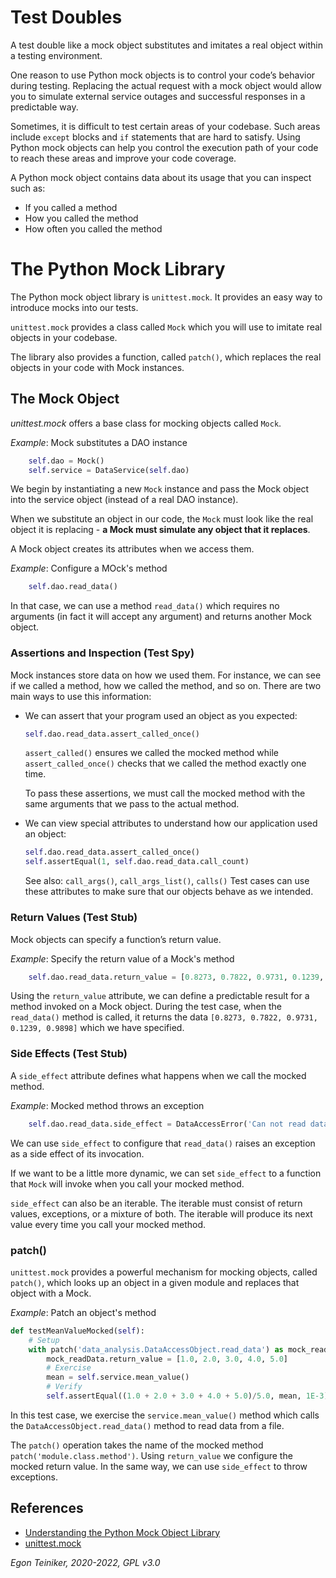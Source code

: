 # Test Doubles

A test double like a mock object substitutes and imitates a real object within a testing environment.

One reason to use Python mock objects is to control your code’s behavior during testing.
Replacing the actual request with a mock object would allow you to simulate external service outages 
and successful responses in a predictable way.

Sometimes, it is difficult to test certain areas of your codebase. 
Such areas include `except` blocks and `if` statements that are hard to satisfy. 
Using Python mock objects can help you control the execution path of your code to 
reach these areas and improve your code coverage.

A Python mock object contains data about its usage that you can inspect such as:
* If you called a method
* How you called the method
* How often you called the method

# The Python Mock Library 
The Python mock object library is `unittest.mock`. 
It provides an easy way to introduce mocks into our tests.

`unittest.mock` provides a class called `Mock` which you will use to imitate real
objects in your codebase. 

The library also provides a function, called `patch()`, which replaces the real 
objects in your code with Mock instances.

## The Mock Object 
_unittest.mock_ offers a base class for mocking objects called `Mock`. 

_Example_: Mock substitutes a DAO instance
```Python
    self.dao = Mock()  
    self.service = DataService(self.dao)
```
We begin by instantiating a new `Mock` instance and pass the Mock object into the 
service object (instead of a real DAO instance).

When we substitute an object in our code, the `Mock` must look like the real object it is 
replacing - **a Mock must simulate any object that it replaces**.

A Mock object creates its attributes when we access them.

_Example_: Configure a MOck's method
```Python
    self.dao.read_data()
```
In that case, we can use a method `read_data()` which requires no arguments (in fact it will
accept any argument) and returns another Mock object.

### Assertions and Inspection (Test Spy)
Mock instances store data on how we used them. 
For instance, we can see if we called a method, how we called the method, and so on. 
There are two main ways to use this information:
* We can assert that your program used an object as you expected:
    ```Python
    self.dao.read_data.assert_called_once()
    ```
  `assert_called()` ensures we called the mocked method while 
  `assert_called_once()` checks that we called the method exactly one time.
  
  To pass these assertions, we must call the mocked method with the same 
  arguments that we pass to the actual method.

* We can view special attributes to understand how our application used an object:  
    ```Python
    self.dao.read_data.assert_called_once()
    self.assertEqual(1, self.dao.read_data.call_count)    
    ```
    See also: `call_args()`, `call_args_list()`, `calls()`
    Test cases can use these attributes to make sure that our objects behave 
    as we intended.        


### Return Values (Test Stub)
Mock objects can specify a function’s return value. 

_Example_: Specify the return value of a Mock's method 
```Python
    self.dao.read_data.return_value = [0.8273, 0.7822, 0.9731, 0.1239, 0.9898]
```
Using the `return_value` attribute, we can define a predictable result for a method
invoked on a Mock object.
During the test case, when the `read_data()` method is called, it returns the data
`[0.8273, 0.7822, 0.9731, 0.1239, 0.9898]` which we have specified.

### Side Effects (Test Stub)
A `side_effect` attribute defines what happens when we call the mocked method.

_Example_: Mocked method throws an exception
```Python
    self.dao.read_data.side_effect = DataAccessError('Can not read data!')
```
We can use `side_effect` to configure that `read_data()` raises an exception 
as a side effect of its invocation.

If we want to be a little more dynamic, we can set `side_effect` to a function 
that `Mock` will invoke when you call your mocked method.

`side_effect` can also be an iterable. The iterable must consist of return values, 
exceptions, or a mixture of both. 
The iterable will produce its next value every time you call your mocked method. 

### patch()

`unittest.mock` provides a powerful mechanism for mocking objects, called `patch()`, 
which looks up an object in a given module and replaces that object with a Mock.

_Example_: Patch an object's method
```Python
def testMeanValueMocked(self):
    # Setup
    with patch('data_analysis.DataAccessObject.read_data') as mock_readData:
        mock_readData.return_value = [1.0, 2.0, 3.0, 4.0, 5.0]        
        # Exercise
        mean = self.service.mean_value()
        # Verify
        self.assertEqual((1.0 + 2.0 + 3.0 + 4.0 + 5.0)/5.0, mean, 1E-3)    
```
In this test case, we exercise the `service.mean_value()` method which calls the 
`DataAccessObject.read_data()` method to read data from a file.

The `patch()` operation takes the name of the mocked method `patch('module.class.method')`.
Using `return_value` we configure the mocked return value. 
In the same way, we can use `side_effect` to throw exceptions.

## References
* [Understanding the Python Mock Object Library](https://realpython.com/python-mock-library/)
* [unittest.mock](https://docs.python.org/3/library/unittest.mock-examples.html)

*Egon Teiniker, 2020-2022, GPL v3.0*
